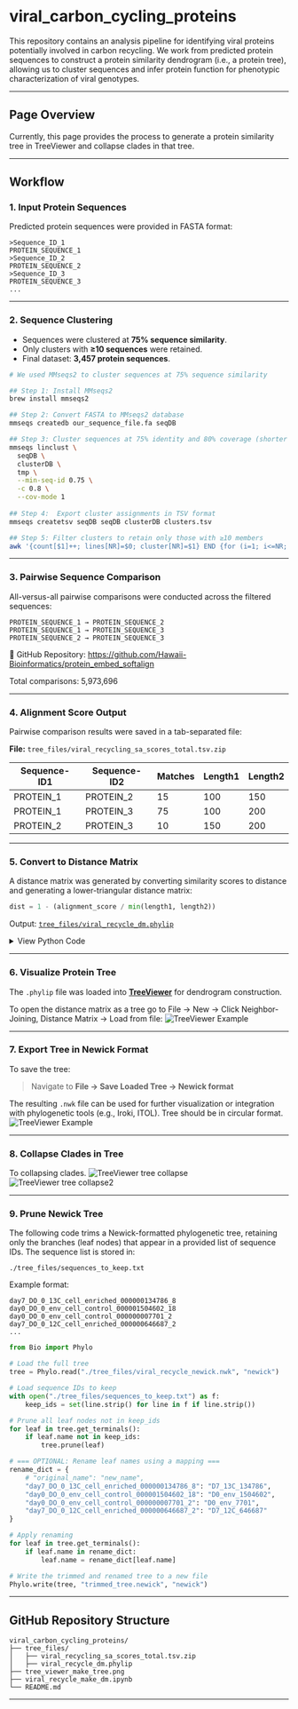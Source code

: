 # viral\_carbon\_cycling\_proteins

This repository contains an analysis pipeline for identifying viral proteins potentially involved in carbon recycling. We work from predicted protein sequences to construct a protein similarity dendrogram (i.e., a protein tree), allowing us to cluster sequences and infer protein function for phenotypic characterization of viral genotypes.

---

## Page Overview

Currently, this page provides the process to generate a protein similarity tree in TreeViewer and collapse clades in that tree. 

---

## Workflow

### 1. Input Protein Sequences

Predicted protein sequences were provided in FASTA format:

```plaintext
>Sequence_ID_1
PROTEIN_SEQUENCE_1
>Sequence_ID_2
PROTEIN_SEQUENCE_2
>Sequence_ID_3
PROTEIN_SEQUENCE_3
...
```

---

### 2. Sequence Clustering

* Sequences were clustered at **75% sequence similarity**.
* Only clusters with **≥10 sequences** were retained.
* Final dataset: **3,457 protein sequences**.

```bash
# We used MMseqs2 to cluster sequences at 75% sequence similarity 

## Step 1: Install MMseqs2
brew install mmseqs2

## Step 2: Convert FASTA to MMseqs2 database
mmseqs createdb our_sequence_file.fa seqDB

## Step 3: Cluster sequences at 75% identity and 80% coverage (shorter sequence)
mmseqs linclust \
  seqDB \
  clusterDB \
  tmp \
  --min-seq-id 0.75 \
  -c 0.8 \
  --cov-mode 1
  
## Step 4:  Export cluster assignments in TSV format
mmseqs createtsv seqDB seqDB clusterDB clusters.tsv

## Step 5: Filter clusters to retain only those with ≥10 members
awk '{count[$1]++; lines[NR]=$0; cluster[NR]=$1} END {for (i=1; i<=NR; i++) if (count[cluster[i]] >= 10) print lines[i]}' clusters.tsv > clusters_filtered.tsv

```


---

### 3. Pairwise Sequence Comparison

All-versus-all pairwise comparisons were conducted across the filtered sequences:

```plaintext
PROTEIN_SEQUENCE_1 → PROTEIN_SEQUENCE_2  
PROTEIN_SEQUENCE_1 → PROTEIN_SEQUENCE_3  
PROTEIN_SEQUENCE_2 → PROTEIN_SEQUENCE_3  
```
🔗 GitHub Repository: https://github.com/Hawaii-Bioinformatics/protein_embed_softalign

Total comparisons: 5,973,696


---

### 4. Alignment Score Output

Pairwise comparison results were saved in a tab-separated file:

**File:** `tree_files/viral_recycling_sa_scores_total.tsv.zip`

| Sequence-ID1 | Sequence-ID2 | Matches | Length1 | Length2 |
| ------------ | ------------ | ------- | ------- | ------- |
| PROTEIN\_1   | PROTEIN\_2   | 15      | 100     | 150     |
| PROTEIN\_1   | PROTEIN\_3   | 75      | 100     | 200     |
| PROTEIN\_2   | PROTEIN\_3   | 10      | 150     | 200     |

---

### 5. Convert to Distance Matrix

A distance matrix was generated by converting similarity scores to distance and generating a lower-triangular distance matrix:

```python
dist = 1 - (alignment_score / min(length1, length2))
```

Output: [`tree_files/viral_recycle_dm.phylip`](tree_files/viral_recycle_dm.phylip)

<details>
<summary>View Python Code</summary>

```python
import pandas as pd
import numpy as np

df = pd.read_csv("viral_recycling_sa_scores_total.tsv", sep="\t", header=None,
                 names=["seq_1", "seq_2", "alignment", "seq_1_len", "seq_2_len"])

seqs = sorted(set(df["seq_1"]).union(df["seq_2"]))
dist_matrix = pd.DataFrame(np.nan, index=seqs, columns=seqs)

for _, row in df.iterrows():
    s1, s2 = row["seq_1"], row["seq_2"]
    aln = row["alignment"]
    l1, l2 = row["seq_1_len"], row["seq_2_len"]
    dist = 1 - (aln / min(l1, l2))
    if s1 != s2:
        if seqs.index(s1) > seqs.index(s2):
            dist_matrix.loc[s1, s2] = dist
        else:
            dist_matrix.loc[s2, s1] = dist

for s in seqs:
    dist_matrix.loc[s, s] = 0.0

with open('./viral_recycle_dm.phylip', 'w') as f:
    f.write(f"{len(seqs)}\n")
    for i, label in enumerate(seqs):
        values = " ".join(f"{dist_matrix.iloc[i, j]:.5f}" for j in range(i + 1))
        f.write(f"{label} {values}\n")
```

</details>

---

### 6. Visualize Protein Tree

The `.phylip` file was loaded into [**TreeViewer**](https://github.com/arklumpus/TreeViewer) for dendrogram construction.

To open the distance matrix as a tree go to File -> New -> Click Neighbor-Joining, Distance Matrix -> Load from file:
![TreeViewer Example](./screenshots/tree_viewer_make_tree.png)

---

### 7. Export Tree in Newick Format

To save the tree:

> Navigate to **File → Save Loaded Tree → Newick format**

The resulting `.nwk` file can be used for further visualization or integration with phylogenetic tools (e.g., Iroki, ITOL). Tree should be in circular format.
![TreeViewer Example](./screenshots/final_tree.png)

---

### 8. Collapse Clades in Tree

To collapsing clades.
![TreeViewer tree collapse](./screenshots/collapse_clades.png)
![TreeViewer tree collapse2](./screenshots/collapse_2.png)

---

### 9. Prune Newick Tree

The following code trims a Newick-formatted phylogenetic tree, retaining only the branches (leaf nodes) that appear in a provided list of sequence IDs. The sequence list is stored in:

```
./tree_files/sequences_to_keep.txt
```

Example format:

```
day7_DO_0_13C_cell_enriched_000000134786_8
day0_DO_0_env_cell_control_000001504602_18
day0_DO_0_env_cell_control_000000007701_2
day7_DO_0_12C_cell_enriched_000000646687_2
...
```

```python
from Bio import Phylo

# Load the full tree
tree = Phylo.read("./tree_files/viral_recycle_newick.nwk", "newick")

# Load sequence IDs to keep
with open("./tree_files/sequences_to_keep.txt") as f:
    keep_ids = set(line.strip() for line in f if line.strip())

# Prune all leaf nodes not in keep_ids
for leaf in tree.get_terminals():
    if leaf.name not in keep_ids:
        tree.prune(leaf)

# === OPTIONAL: Rename leaf names using a mapping ===
rename_dict = {
    # "original_name": "new_name",
    "day7_DO_0_13C_cell_enriched_000000134786_8": "D7_13C_134786",
    "day0_DO_0_env_cell_control_000001504602_18": "D0_env_1504602",
    "day0_DO_0_env_cell_control_000000007701_2": "D0_env_7701",
    "day7_DO_0_12C_cell_enriched_000000646687_2": "D7_12C_646687"
}

# Apply renaming
for leaf in tree.get_terminals():
    if leaf.name in rename_dict:
        leaf.name = rename_dict[leaf.name]

# Write the trimmed and renamed tree to a new file
Phylo.write(tree, "trimmed_tree.newick", "newick")
```


---

## GitHub Repository Structure

```
viral_carbon_cycling_proteins/
├── tree_files/
│   ├── viral_recycling_sa_scores_total.tsv.zip
│   ├── viral_recycle_dm.phylip
├── tree_viewer_make_tree.png
├── viral_recycle_make_dm.ipynb
└── README.md
```

---

